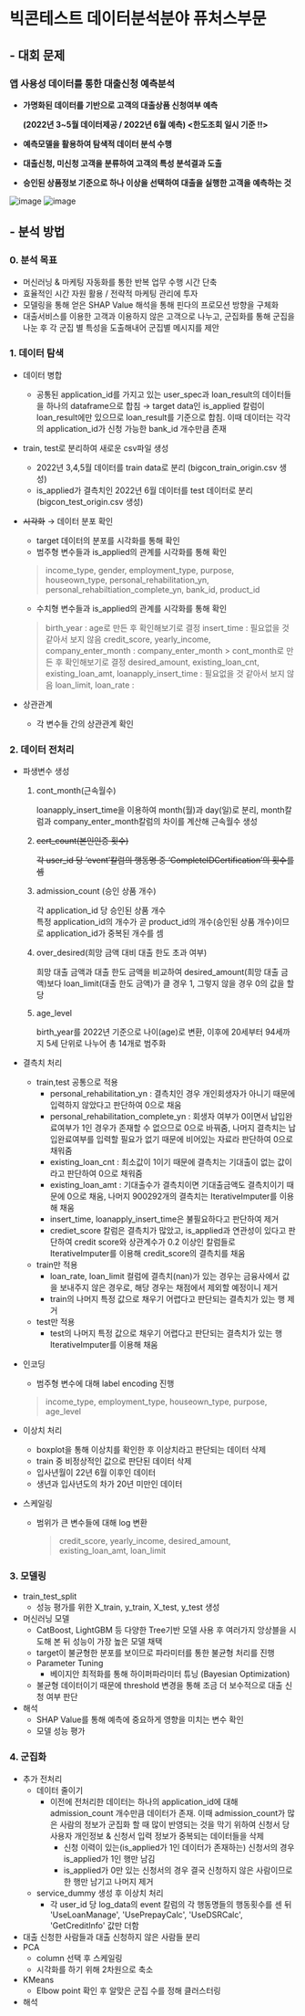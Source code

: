 # 빅콘테스트 데이터분석분야 퓨처스부문

## - 대회 문제
### **앱 사용성 데이터를 통한 대출신청 예측분석**

- **가명화된 데이터를 기반으로 고객의 대출상품 신청여부 예측**
    
    **(2022년 3~5월 데이터제공 / 2022년 6월 예측)   <한도조회 일시 기준 !!>**
    
- **예측모델을 활용하여 탐색적 데이터 분석 수행**
- **대출신청, 미신청 고객을 분류하여 고객의 특성 분석결과 도출**
- **승인된 상품정보 기준으로 하나 이상을 선택하여 대출을 실행한 고객을 예측하는 것**

![image](https://user-images.githubusercontent.com/100005890/209901787-b918b7eb-950b-4ee1-a415-d1b5a98e01d7.png)
![image](https://user-images.githubusercontent.com/100005890/209901796-e21f68e9-19ce-46c6-9536-71feba119e5e.png)



## - 분석 방법
### 0. 분석 목표

- 머신러닝 & 마케팅 자동화를 통한 반복 업무 수행 시간 단축
- 효율적인 시간 자원 활용 / 전략적 마케팅 관리에 투자
- 모델링을 통해 얻은 SHAP Value 해석을 통해 핀다의 프로모션 방향을 구체화
- 대출서비스를 이용한 고객과 이용하지 않은 고객으로 나누고, 군집화를 통해 군집을 나눈 후 각 군집 별 특성을 도출해내어 군집별 메시지를 제안

### 1. 데이터 탐색

- 데이터 병합
    - 공통된 application_id를 가지고 있는 user_spec과 loan_result의 데이터들을 하나의  dataframe으로 합침
    → target data인 is_applied 칼럼이 loan_result에만 있으므로 loan_result를 기준으로 합침. 이때 데이터는 각각의 application_id가 신청 가능한 bank_id 개수만큼 존재
- train, test로 분리하여 새로운 csv파일 생성
    - 2022년 3,4,5월 데이터를 train data로 분리 (bigcon_train_origin.csv 생성)
    - is_applied가 결측치인 2022년 6월 데이터를 test 데이터로 분리 (bigcon_test_origin.csv 생성)
- ~~시각화~~ → 데이터 분포 확인
    - target 데이터의 분포를 시각화를 통해 확인
    - 범주형 변수들과 is_applied의 관계를 시각화를 통해 확인
    
    > income_type, gender, employment_type, purpose, houseown_type, personal_rehabilitation_yn, personal_rehabiltiation_complete_yn, bank_id, product_id
    > 
    - 수치형 변수들과 is_applied의 관계를 시각화를 통해 확인
    
    > birth_year : age로 만든 후 확인해보기로 결정 
    insert_time : 필요없을 것 같아서 보지 않음
    credit_score, yearly_income, company_enter_month : 
      company_enter_month > cont_month로 만든 후 확인해보기로 결정
    desired_amount, existing_loan_cnt, existing_loan_amt, loanapply_insert_time : 필요없을 것 같아서 보지 않음
    loan_limit, loan_rate :
    > 
- 상관관계
    - 각 변수들 간의 상관관계 확인

### 2. 데이터 전처리

- 파생변수 생성
    1. cont_month(근속월수)
        
        loanapply_insert_time을 이용하여 month(월)과 day(일)로 분리, 
        month칼럼과 company_enter_month칼럼의 차이를 계산해 근속월수 생성
        
    2. ~~cert_count(본인인증 횟수)~~
        
        ~~각 user_id 당 ‘event’칼럼의 행동명 중 ‘CompleteIDCertification’의 횟수를 셈~~
        
    3. admission_count (승인 상품 개수)
        
        각 application_id 당 승인된 상품 개수                              
        특정 application_id의 개수가 곧 product_id의 개수(승인된 상품 개수)이므로 application_id가 중복된 개수를 셈
        
    4. over_desired(희망 금액 대비 대출 한도 초과 여부)
        
        희망 대출 금액과 대출 한도 금액을 비교하여 desired_amount(희망 대출 금액)보다 loan_limit(대출 한도 금액)가 클 경우 1, 그렇지 않을 경우 0의 값을 할당
        
    5. age_level
        
        birth_year를 2022년 기준으로 나이(age)로 변환, 이후에 20세부터 94세까지 5세 단위로 나누어 총 14개로 범주화
        
- 결측치 처리
    - train,test 공통으로 적용
        - personal_rehabilitation_yn : 결측치인 경우 개인회생자가 아니기 때문에 입력하지 않았다고 판단하여 0으로 채움
        - personal_rehabilitation_complete_yn : 회생자 여부가 0이면서 납입완료여부가 1인 경우가 존재할 수 없으므로 0으로 바꿔줌, 나머지 결측치는 납입완료여부를 입력할 필요가 없기 때문에 비어있는 자료라 판단하여 0으로 채워줌
        - existing_loan_cnt : 최소값이 1이기 때문에 결측치는 기대출이 없는 값이라고 판단하여 0으로 채워줌
        - existing_loan_amt : 기대출수가 결측치이면 기대출금액도 결측치이기 때문에 0으로 채움, 나머지 900292개의 결측치는 IterativeImputer를 이용해 채움
        - insert_time, loanapply_insert_time은 불필요하다고 판단하여 제거
        - crediet_score 칼럼은 결측치가 많았고, is_applied과 연관성이 있다고 판단하여 credit score와 상관계수가 0.2 이상인 칼럼들로 IterativeImputer를 이용해 credit_score의 결측치를 채움
    - train만 적용
        - loan_rate, loan_limit 컬럼에 결측치(nan)가 있는 경우는 금융사에서 값을 보내주지 않은 경우로, 해당 경우는 채점에서 제외할 예정이니 제거
        - train의 나머지 특정 값으로 채우기 어렵다고 판단되는 결측치가 있는 행 제거
    - test만 적용
        - test의 나머지 특정 값으로 채우기 어렵다고 판단되는 결측치가 있는 행 IterativeImputer를 이용해 채움
- 인코딩
    - 범주형 변수에 대해 label encoding 진행
    
    > income_type, employment_type, houseown_type, purpose, age_level
    > 
    
- 이상치 처리
    - boxplot을 통해 이상치를 확인한 후 이상치라고 판단되는 데이터 삭제
    - train 중 비정상적인 값으로 판단된 데이터 삭제
    - 입사년월이 22년 6월 이후인 데이터
    - 생년과 입사년도의 차가 20년 미만인 데이터
- 스케일링
    - 범위가 큰 변수들에 대해 log 변환
        
        > credit_score, yearly_income, desired_amount, existing_loan_amt, loan_limit
        > 
        
    

### 3. 모델링

- train_test_split
    - 성능 평가를 위한 X_train, y_train, X_test, y_test 생성
- 머신러닝 모델
    - CatBoost, LightGBM 등 다양한 Tree기반 모델 사용 후 여러가지 앙상블을 시도해 본 뒤 성능이 가장 높은 모델 채택
    - target이 불균형한 분포를 보이므로 파라미터를 통한 불균형 처리를 진행
    - Parameter Tuning
        - 베이지안 최적화를 통해 하이퍼파라미터 튜닝 (Bayesian Optimization)
    - 불균형 데이터이기 때문에 threshold 변경을 통해 조금 더 보수적으로 대출 신청 여부 판단
- 해석
    - SHAP Value를 통해 예측에 중요하게 영향을 미치는 변수 확인
    - 모델 성능 평가

### 4. 군집화

- 추가 전처리
    - 데이터 줄이기
        - 이전에 전처리한 데이터는 하나의 application_id에 대해 admission_count 개수만큼 데이터가 존재. 이때 admission_count가 많은 사람의 정보가 군집화 할 때 많이 반영되는 것을 막기 위하여 신청서 당 사용자 개인정보 & 신청서 입력 정보가 중복되는 데이터들을 삭제
            - 신청 이력이 있는(is_applied가 1인 데이터가 존재하는) 신청서의 경우 is_applied가 1인 행만 남김
            - is_applied가 0만 있는 신청서의 경우 결국 신청하지 않은 사람이므로 한 행만 남기고 나머지 제거
    - service_dummy 생성 후 이상치 처리
        - 각 user_id 당 log_data의 event 칼럼의 각 행동명들의 행동횟수를 센 뒤 
        'UseLoanManage', 'UsePrepayCalc', 'UseDSRCalc', 'GetCreditInfo' 값만 더함
- 대출 신청한 사람들과 대출 신청하지 않은 사람들 분리
- PCA
    - column 선택 후 스케일링
    - 시각화를 하기 위해 2차원으로 축소
- KMeans
    - Elbow point 확인 후 알맞은 군집 수를 정해 클러스터링
- 해석

